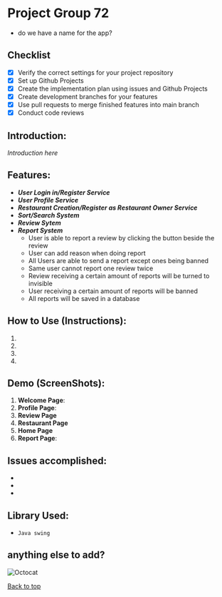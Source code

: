 # Project Group 72
* do we have a name for the app? 


## Checklist
- [x] Verify the correct settings for your project repository
- [x] Set up Github Projects
- [x] Create the implementation plan using issues and Github Projects
- [x] Create development branches for your features
- [x] Use pull requests to merge finished features into main branch
- [x] Conduct code reviews

## Introduction:
*Introduction here*



  ## Features:
* ***User Login in/Register Service***
* ***User Profile Service***
* ***Restaurant Creation/Register as Restaurant Owner Service***
* ***Sort/Search System***
* ***Review Sytem***
* ***Report System***
  * User is able to report a review by clicking the button beside the review
  * User can add reason when doing report
  * All Users are able to send a report except ones being banned
  * Same user cannot report one review twice
  * Review receiving a certain amount of reports will be turned to invisible
  * User receiving a certain amount of reports will be banned
  * All reports will be saved in a database


## How to Use (Instructions):
1.
2.
3.
4.


## Demo (ScreenShots):
1. **Welcome Page**:
2. **Profile Page**:
3. **Review Page**
4. **Restaurant Page**
5. **Home Page**
6. **Report Page**:

## Issues accomplished:
* 
* 
*

## Library Used:
* `Java swing`



## anything else to add? 
![Octocat](https://media.tenor.com/jeqWyvBJftMAAAAC/anime-shocked.gif)
  
[Back to top](#readme)
